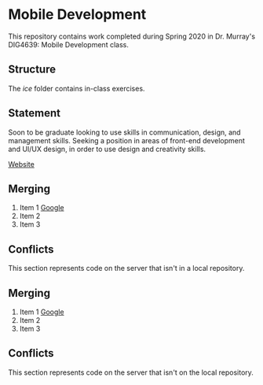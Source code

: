 # Mobile Development
This repository contains work completed during Spring 2020 in Dr. Murray's DIG4639: Mobile Development class.

## Structure
The *ice* folder contains in-class exercises. 

## Statement
Soon to be graduate looking to use skills in communication, design, and management skills. Seeking a position in areas of front-end development and UI/UX design, in order to use design and creativity skills.

[Website](http://www.vickyleon.me)

## Merging
1. Item 1 [Google](http://www.google.com)
1. Item 2
1. Item 3


## Conflicts

This section represents code on the server that isn't in a local repository.
## Merging
 1. Item 1 [Google](http://www.google.com)
 1. Item 2
 1. Item 3


## Conflicts

This section represents code on the server that isn't on the local repository.
